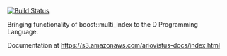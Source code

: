 [![Build Status](https://travis-ci.org/ariovistus/multi_index.svg)](https://travis-ci.org/ariovistus/multi_index.svg)

Bringing functionality of boost::multi_index to the D Programming Language.

Documentation at https://s3.amazonaws.com/ariovistus-docs/index.html


